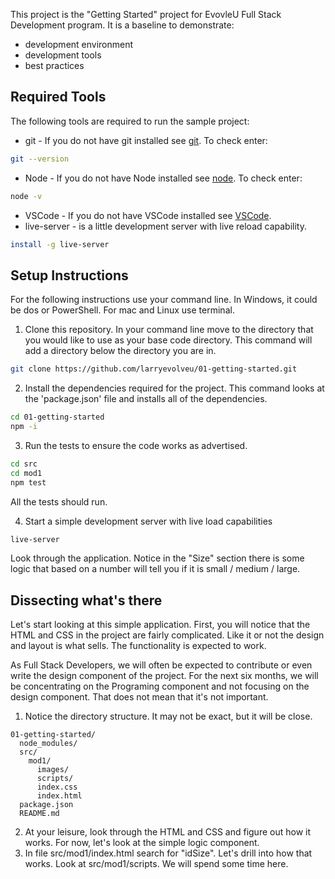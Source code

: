 
This project is the "Getting Started" project for EvovleU Full Stack Development program. It is a baseline to demonstrate:

- development environment
- development tools
- best practices

## Required Tools

The following tools are required to run the sample project:

- git - If you do not have git installed see [git](https://git-scm.com). To check enter:
```sh
git --version
```
- Node - If you do not have Node installed see [node](https://nodejs.org/en/). To check enter: 
```sh
node -v
```
- VSCode - If you do not have VSCode installed see [VSCode](https://code.visualstudio.com/).
- live-server - is a little development server with live reload capability. 
```sh
install -g live-server
```

## Setup Instructions

For the following instructions use your command line. In Windows, it could be dos or PowerShell. For mac and Linux use terminal.

1. Clone this repository. In your command line move to the directory that you would like to use as your base code directory. This command will add a directory below the directory you are in.
```sh
git clone https://github.com/larryevolveu/01-getting-started.git
```
2. Install the dependencies required for the project. This command looks at the 'package.json' file and installs all of the dependencies. 
```sh
cd 01-getting-started
npm -i
```
3. Run the tests to ensure the code works as advertised. 
```sh
cd src
cd mod1
npm test
```
All the tests should run.

4. Start a simple development server with live load capabilities 
```sh
live-server
```
Look through the application. Notice in the "Size" section there is some logic that based on a number will tell you if it is small / medium / large.

## Dissecting what's there

Let's start looking at this simple application. First, you will notice that the HTML and CSS in the project are fairly complicated. Like it or not the design and layout is what sells. The functionality is expected to work. 

As Full Stack Developers, we will often be expected to contribute or even write the design component of the project. For the next six months, we will be concentrating on the Programing component and not focusing on the design component. That does not mean that it's not important.

1. Notice the directory structure. It may not be exact, but it will be close.
```
01-getting-started/
  node_modules/
  src/
    mod1/
      images/
      scripts/
      index.css
      index.html
  package.json
  README.md
```
2. At your leisure, look through the HTML and CSS and figure out how it works. For now, let's look at the simple logic component.
3. In file src/mod1/index.html search for "idSize". Let's drill into how that works. Look at src/mod1/scripts. We will spend some time here.
